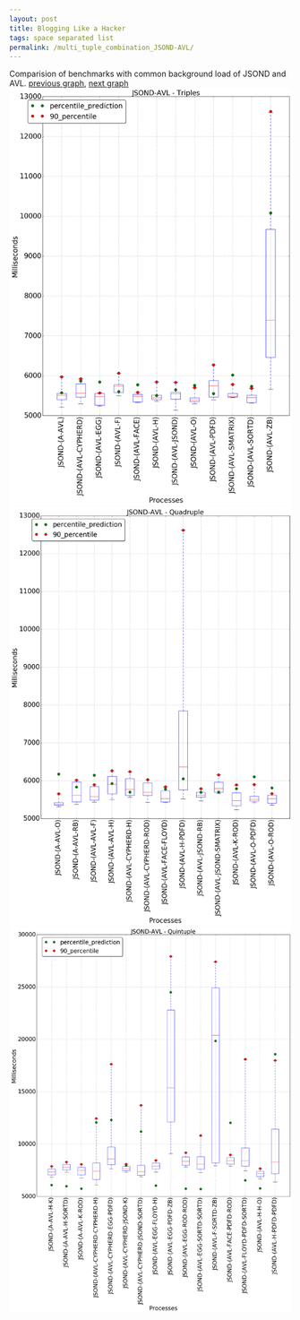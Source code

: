 ```yaml
---
layout: post
title: Blogging Like a Hacker
tags: space separated list
permalink: /multi_tuple_combination_JSOND-AVL/
---
```


Comparision of benchmarks with common background load of JSOND and AVL.
[previous graph](../multi_tuple_combination_H-ZB/), [next graph](../multi_tuple_combination_JSOND-A/)
![graph figure](./images/triple/JSOND/JSOND-AVL_box.png)![graph figure](./images/quadruple/JSOND/JSOND-AVL_box.png)![graph figure](./images/quintuple/JSOND/JSOND-AVL_box.png)